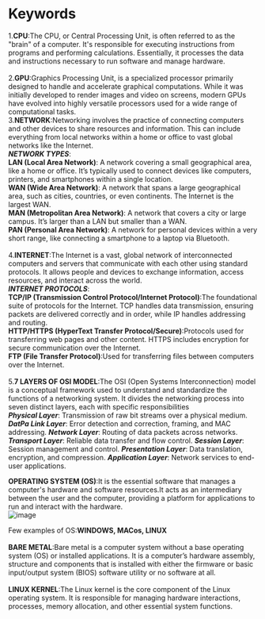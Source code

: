 # Keywords
1.**CPU**:The CPU, or Central Processing Unit, is often referred to as the "brain" of a computer. It's responsible for executing instructions from programs and performing calculations. Essentially, it processes the data and instructions necessary to run software and manage hardware.<BR/>
<BR/>
2.**GPU**:Graphics Processing Unit, is a specialized processor primarily designed to handle and accelerate graphical computations. While it was initially developed to render images and video on screens, modern GPUs have evolved into highly versatile processors used for a wide range of computational tasks.<BT/>
<BR/>
3.**NETWORK**:Networking involves the practice of connecting computers and other devices to share resources and information. This can include everything from local networks within a home or office to vast global networks like the Internet.<BR/>
_**NETWORK TYPES**_:<BR/>
**LAN (Local Area Network)**: A network covering a small geographical area, like a home or office. It’s typically used to connect devices like computers, printers, and smartphones within a single location.<BR/>
**WAN (Wide Area Network)**: A network that spans a large geographical area, such as cities, countries, or even continents. The Internet is the largest WAN.<BR/>
**MAN (Metropolitan Area Network)**: A network that covers a city or large campus. It’s larger than a LAN but smaller than a WAN.<BR/>
**PAN (Personal Area Network)**: A network for personal devices within a very short range, like connecting a smartphone to a laptop via Bluetooth.<BR/>
<BR/>
4.**INTERNET**:The Internet is a vast, global network of interconnected computers and servers that communicate with each other using standard protocols. It allows people and devices to exchange information, access resources, and interact across the world. <BR/>
_**INTERNET PROTOCOLS**_:<BR/>
**TCP/IP (Transmission Control Protocol/Internet Protocol)**:The foundational suite of protocols for the Internet. TCP handles data transmission, ensuring packets are delivered correctly and in order, while IP handles addressing and routing.<BR/>
**HTTP/HTTPS (HyperText Transfer Protocol/Secure)**:Protocols used for transferring web pages and other content. HTTPS includes encryption for secure communication over the Internet.<BR/>
**FTP (File Transfer Protocol)**:Used for transferring files between computers over the Internet.<BR/>
<BR/>
5.**7 LAYERS OF OSI MODEL**:The OSI (Open Systems Interconnection) model is a conceptual framework used to understand and standardize the functions of a networking system. It divides the networking process into seven distinct layers, each with specific responsibilities<BR/>
**_Physical Layer_**: Transmission of raw bit streams over a physical medium.
**_DatPa Link Layer_**: Error detection and correction, framing, and MAC addressing.
**_Network Layer_**: Routing of data packets across networks.
**_Transport Layer_**: Reliable data transfer and flow control.
**_Session Layer_**: Session management and control.
**_Presentation Layer_**: Data translation, encryption, and compression.
**_Application Layer_**: Network services to end-user applications.





__OPERATING SYSTEM (OS)__:It is the essential software that manages a computer's hardware and software resources.It acts as an intermediary between the user and the computer, providing a platform for applications to run and interact with the hardware.<br/>
![image](https://github.com/user-attachments/assets/6777a1f1-17a6-4bbe-8475-2642eb19640a)

Few examples of OS:**WINDOWS, MACos, LINUX**<br/>
<br/>
**BARE METAL**:Bare metal is a computer system without a base operating system (OS) or installed applications. It is a computer’s hardware assembly, structure and components that is installed with either the firmware or basic input/output system (BIOS) software utility or no software at all.<br/>
<br/>
**LINUX KERNEL**:The Linux kernel is the core component of the Linux operating system. It is responsible for managing hardware interactions, processes, memory allocation, and other essential system functions.<br/>



